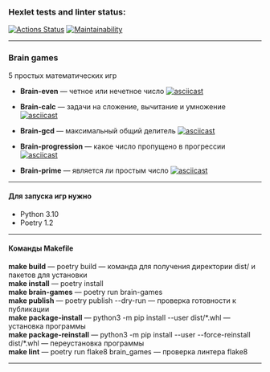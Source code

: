 ### Hexlet tests and linter status:
[![Actions Status](https://github.com/Konst-Pav/python-project-49/workflows/hexlet-check/badge.svg)](https://github.com/Konst-Pav/python-project-49/actions)    [![Maintainability](https://api.codeclimate.com/v1/badges/0db0ca962bd1856f5413/maintainability)](https://codeclimate.com/github/Konst-Pav/python-project-49/maintainability)

____

### **Brain games**
5 простых математических игр
- **Brain-even** — четное или нечетное число
[![asciicast](https://asciinema.org/a/ZNEnQUXCY7oPWlsWVYh9XPHeM.svg)](https://asciinema.org/a/ZNEnQUXCY7oPWlsWVYh9XPHeM)

- **Brain-calc** — задачи на сложение, вычитание и умножение
[![asciicast](https://asciinema.org/a/9HSfIGzHDuXDva8DL7zP4ohPf.svg)](https://asciinema.org/a/9HSfIGzHDuXDva8DL7zP4ohPf)

- **Brain-gcd** — максимальный общий делитель
[![asciicast](https://asciinema.org/a/ZfY8Mrd2SliIRvYL78eJiBBip.svg)](https://asciinema.org/a/ZfY8Mrd2SliIRvYL78eJiBBip)

- **Brain-progression** — какое число пропущено в прогрессии
[![asciicast](https://asciinema.org/a/mXJS98uV5Unevl2p1eIiOBDB3.svg)](https://asciinema.org/a/mXJS98uV5Unevl2p1eIiOBDB3)

- **Brain-prime** — является ли простым число
[![asciicast](https://asciinema.org/a/XRMk73I0xaAPB3eAErs1XBMgX.svg)](https://asciinema.org/a/XRMk73I0xaAPB3eAErs1XBMgX)


____
#### Для запуска игр нужно
- Python 3.10
- Poetry 1.2
____
#### Команды Makefile
**make build** — poetry build — команда для получения директории dist/ и пакетов для установки  
**make install** — poetry install  
**make brain-games** — poetry run brain-games  
**make publish** — poetry publish --dry-run — проверка готовности к публикации  
**make package-install** — python3 -m pip install --user dist/*.whl — установка программы  
**make package-reinstall** — python3 -m pip install --user --force-reinstall dist/\*.whl — переустановка программы  
**make lint** — poetry run flake8 brain_games — проверка линтера flake8 
____
